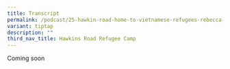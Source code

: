 ```yaml
---
title: Transcript
permalink: /podcast/25-hawkin-road-home-to-vietnamese-refugees-rebecca-tan/transcript/
variant: tiptap
description: ""
third_nav_title: Hawkins Road Refugee Camp
---
```

<p>Coming soon</p>